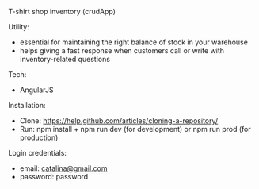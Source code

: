 T-shirt shop inventory (crudApp)

Utility:
- essential for maintaining the right balance of stock in your warehouse
- helps giving a fast response when customers call or write with inventory-related questions

Tech:
- AngularJS

Installation:
- Clone: https://help.github.com/articles/cloning-a-repository/
- Run: npm install + npm run dev (for development) or npm run prod (for production)

Login credentials:
- email: catalina@gmail.com
- password: password
